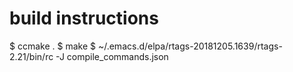 # build instructions

  $ ccmake .
  $ make
  $ ~/.emacs.d/elpa/rtags-20181205.1639/rtags-2.21/bin/rc -J compile_commands.json
